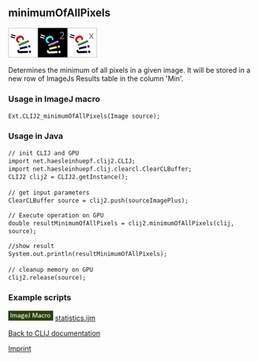 ## minimumOfAllPixels
<img src="images/mini_clij1_logo.png"/><img src="images/mini_clij2_logo.png"/><img src="images/mini_clijx_logo.png"/>

Determines the minimum of all pixels in a given image. It will be stored in a new row of ImageJs
Results table in the column 'Min'.

### Usage in ImageJ macro
```
Ext.CLIJ2_minimumOfAllPixels(Image source);
```


### Usage in Java
```
// init CLIJ and GPU
import net.haesleinhuepf.clij2.CLIJ;
import net.haesleinhuepf.clij.clearcl.ClearCLBuffer;
CLIJ2 clij2 = CLIJ2.getInstance();

// get input parameters
ClearCLBuffer source = clij2.push(sourceImagePlus);
```

```
// Execute operation on GPU
double resultMinimumOfAllPixels = clij2.minimumOfAllPixels(clij, source);
```

```
//show result
System.out.println(resultMinimumOfAllPixels);

// cleanup memory on GPU
clij2.release(source);
```




### Example scripts
<a href="https://github.com/clij/clij2-docs/blob/master/src/main/macro/"><img src="images/language_macro.png" height="20"/></a> [statistics.ijm](https://github.com/clij/clij2-docs/blob/master/src/main/macro/statistics.ijm)  


[Back to CLIJ documentation](https://clij.github.io/)

[Imprint](https://clij.github.io/imprint)

